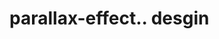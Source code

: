 # parallax-effect.. desgin                                                                                                                                                                                                                                                                                                                                                                                                                                                                                                                                                                                          
